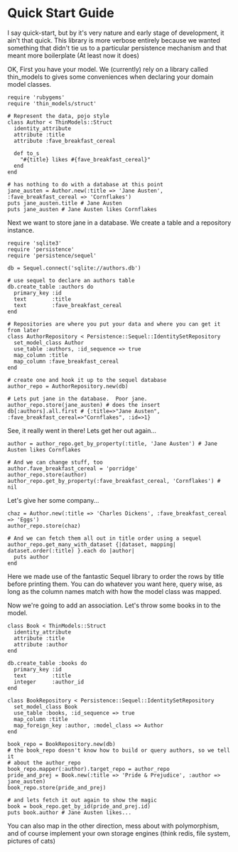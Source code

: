 # Quick Start Guide

I say quick-start, but by it's very nature and early stage of development, it ain't that quick.  This library is more verbose entirely because we wanted something that didn't tie us to a particular persistence mechanism and that meant more boilerplate (At least now it does)

OK, First you have your model.  We (currently) rely on a library called thin_models to gives some conveniences when declaring your domain model classes.

    require 'rubygems'
    require 'thin_models/struct'

    # Represent the data, pojo style
    class Author < ThinModels::Struct
      identity_attribute
      attribute :title
      attribute :fave_breakfast_cereal

      def to_s
        "#{title} likes #{fave_breakfast_cereal}"
      end
    end

    # has nothing to do with a database at this point
    jane_austen = Author.new(:title => 'Jane Austen', :fave_breakfast_cereal => 'Cornflakes')
    puts jane_austen.title # Jane Austen
    puts jane_austen # Jane Austen likes Cornflakes


Next we want to store jane in a database.  We create a table and a repository instance.

    require 'sqlite3'
    require 'persistence'
    require 'persistence/sequel'

    db = Sequel.connect('sqlite://authors.db')

    # use sequel to declare an authors table
    db.create_table :authors do
      primary_key :id
      text        :title
      text        :fave_breakfast_cereal
    end

    # Repositories are where you put your data and where you can get it from later
    class AuthorRepository < Persistence::Sequel::IdentitySetRepository
      set_model_class Author
      use_table :authors, :id_sequence => true
      map_column :title
      map_column :fave_breakfast_cereal
    end

    # create one and hook it up to the sequel database
    author_repo = AuthorRepository.new(db)

    # Lets put jane in the database.  Poor jane.
    author_repo.store(jane_austen) # does the insert
    db[:authors].all.first # {:title=>"Jane Austen", :fave_breakfast_cereal=>"Cornflakes", :id=>1}

See, it really went in there! Lets get her out again...

    author = author_repo.get_by_property(:title, 'Jane Austen') # Jane Austen likes Cornflakes

    # And we can change stuff, too
    author.fave_breakfast_cereal = 'porridge'
    author_repo.store(author)
    author_repo.get_by_property(:fave_breakfast_cereal, 'Cornflakes') # nil

Let's give her some company...

    chaz = Author.new(:title => 'Charles Dickens', :fave_breakfast_cereal => 'Eggs')
    author_repo.store(chaz)

    # And we can fetch them all out in title order using a sequel
    author_repo.get_many_with_dataset {|dataset, mapping| dataset.order(:title) }.each do |author|
      puts author
    end

Here we made use of the fantastic Sequel library to order the rows by title before printing them.  You can do whatever you want here, query wise, as long as the column names match with how the model class was mapped.

Now we're going to add an association.  Let's throw some books in to the model.

    class Book < ThinModels::Struct
      identity_attribute
      attribute :title
      attribute :author
    end

    db.create_table :books do
      primary_key :id
      text        :title
      integer     :author_id
    end

    class BookRepository < Persistence::Sequel::IdentitySetRepository
      set_model_class Book
      use_table :books, :id_sequence => true
      map_column :title
      map_foreign_key :author, :model_class => Author
    end

    book_repo = BookRepository.new(db)
    # the book_repo doesn't know how to build or query authors, so we tell it
    # about the author_repo
    book_repo.mapper(:author).target_repo = author_repo
    pride_and_prej = Book.new(:title => 'Pride & Prejudice', :author => jane_austen)
    book_repo.store(pride_and_prej)

    # and lets fetch it out again to show the magic
    book = book_repo.get_by_id(pride_and_prej.id)
    puts book.author # Jane Austen likes...

You can also map in the other direction, mess about with polymorphism, and of course implement your own storage engines (think redis, file system, pictures of cats)
